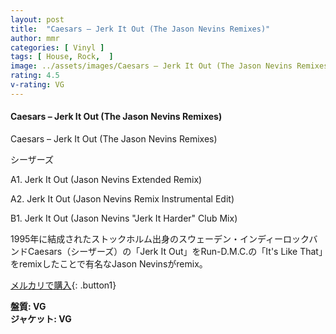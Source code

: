 ```yaml
---
layout: post
title:  "Caesars – Jerk It Out (The Jason Nevins Remixes)"
author: mmr
categories: [ Vinyl ]
tags: [ House, Rock,  ]
image: ../assets/images/Caesars – Jerk It Out (The Jason Nevins Remixes).jpg
rating: 4.5
v-rating: VG
---
```


#### Caesars – Jerk It Out (The Jason Nevins Remixes)

Caesars – Jerk It Out (The Jason Nevins Remixes)

シーザーズ

A1. Jerk It Out (Jason Nevins Extended Remix)

A2. Jerk It Out (Jason Nevins Remix Instrumental Edit)

B1. Jerk It Out (Jason Nevins "Jerk It Harder" Club Mix)

1995年に結成されたストックホルム出身のスウェーデン・インディーロックバンドCaesars（シーザーズ）の「Jerk It Out」をRun-D.M.C.の「It's Like That」をremixしたことで有名なJason Nevinsがremix。

[メルカリで購入](https://jp.mercari.com/item/m91108414555?afid=6142608987){: .button1}

<div class="mt-4 mb-4 d-flex align-items-center">
<strong class="mr-1">盤質: VG</strong>
</div>
<div class="mt-4 mb-4 d-flex align-items-center">
<strong class="mr-1">ジャケット: VG</strong>
</div>
